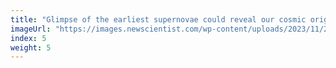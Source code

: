 ```yaml
---
title: "Glimpse of the earliest supernovae could reveal our cosmic origins"
imageUrl: "https://images.newscientist.com/wp-content/uploads/2023/11/28092054/SEI_181447073.jpg?width=600"
index: 5
weight: 5
---
```

